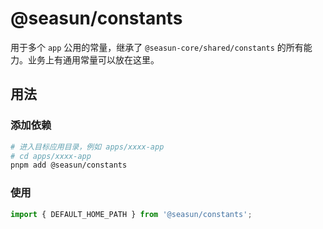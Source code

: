 # @seasun/constants

用于多个 `app` 公用的常量，继承了 `@seasun-core/shared/constants` 的所有能力。业务上有通用常量可以放在这里。

## 用法

### 添加依赖

```bash
# 进入目标应用目录，例如 apps/xxxx-app
# cd apps/xxxx-app
pnpm add @seasun/constants
```

### 使用

```ts
import { DEFAULT_HOME_PATH } from '@seasun/constants';
```
